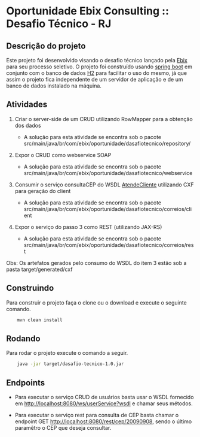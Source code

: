 # Oportunidade Ebix Consulting :: Desafio Técnico - RJ

## Descrição do projeto

Este projeto foi desenvolvido visando o desafio técnico lançado pela [Ebix](https://www.ebix.com/) para seu processo seletivo. O projeto foi construído usando [spring boot](https://spring.io/projects/spring-boot) em conjunto com o banco de dados [H2](https://www.h2database.com) para facilitar o uso do mesmo, já que assim o projeto fica independente de um servidor de aplicação e de um banco de dados instalado na máquina.

## Atividades

1) Criar o server-side de um CRUD utilizando RowMapper para a obtenção dos dados
    - A solução para esta atividade se encontra sob o pacote src/main/java/br/com/ebix/oportunidade/dasafiotecnico/repository/

2) Expor o CRUD como webservice SOAP
    - A solução para esta atividade se encontra sob o pacote src/main/java/br/com/ebix/oportunidade/dasafiotecnico/webservice

3) Consumir o serviço consultaCEP do WSDL [AtendeCliente](https://apps.correios.com.br/SigepMasterJPA/AtendeClienteService/AtendeCliente?wsdl) utilizando CXF para geração do client
    - A solução para esta atividade se encontra sob o pacote src/main/java/br/com/ebix/oportunidade/dasafiotecnico/correios/client

4) Expor o serviço do passo 3 como REST (utilizando JAX-RS)
    - A solução para esta atividade se encontra sob o pacote src/main/java/br/com/ebix/oportunidade/dasafiotecnico/correios/rest

Obs: Os artefatos gerados pelo consumo do WSDL do item 3 estão sob a pasta target/generated/cxf

## Construindo

Para construir o projeto faça o clone ou o download e execute o seguinte comando.

```bash
    mvn clean install
```

## Rodando

Para rodar o projeto execute o comando a seguir.

```bash
    java -jar target/dasafio-tecnico-1.0.jar
```

## Endpoints

- Para executar o serviço CRUD de usuários basta usar o WSDL fornecido em [http://localhost:8080/ws/userService?wsdl](http://localhost:8080/ws/userService?wsdl) e chamar seus métodos.

- Para executar o serviço rest para consulta de CEP basta chamar o endpoint GET [http://localhost:8080/rest/cep/20090908](http://localhost:8080/rest/cep/20090908), sendo o último paramêtro o CEP que deseja consultar.
